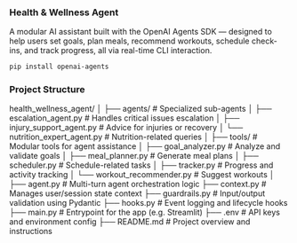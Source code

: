 
### Health & Wellness Agent
A modular AI assistant built with the OpenAI Agents SDK — designed to help users set goals, plan meals, recommend workouts, schedule check-ins, and track progress, all via real-time CLI interaction.



```bash
pip install openai-agents
```

###  Project Structure 

health_wellness_agent/
│
├── agents/                          # Specialized sub-agents
│   ├── escalation_agent.py          # Handles critical issues escalation
│   ├── injury_support_agent.py      # Advice for injuries or recovery
│   └── nutrition_expert_agent.py    # Nutrition-related queries
│
├── tools/                           # Modular tools for agent assistance
│   ├── goal_analyzer.py             # Analyze and validate goals
│   ├── meal_planner.py              # Generate meal plans
│   ├── scheduler.py                 # Schedule-related tasks
│   ├── tracker.py                   # Progress and activity tracking
│   └── workout_recommender.py       # Suggest workouts
│
├── agent.py                         # Multi-turn agent orchestration logic
├── context.py                       # Manages user/session state context
├── guardrails.py                    # Input/output validation using Pydantic
├── hooks.py                         # Event logging and lifecycle hooks
├── main.py                          # Entrypoint for the app (e.g. Streamlit)
├── .env                             # API keys and environment config
├── README.md                        # Project overview and instructions
